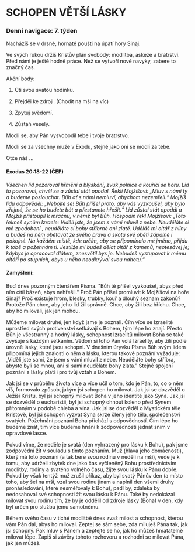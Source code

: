# SCHOPEN VĚTŠÍ LÁSKY

### Denní navigace: 7. týden

Nacházíš se v drsné, hornaté poušti na úpatí hory Sinaj.

Ve svých rukou držíš Kristův plán svobody: modlitba, askeze a bratrství. Před námi je ještě hodně práce. Než se vytvoří nové navyky, zabere to značný čas.

Akční body:
1. Cti svou svatou hodinku.

2. Přejděi ke zdroji. (Chodit na mši na víc)

3. Zpytuj svědomí.

4. Zůstaň veselý.

Modli se, aby Pán vysvobodil tebe i tvoje bratrstvo.

Modli se za všechny muže v Exodu, stejně jako oni se modlí za tebe.

Otče náš …


#### Exodus 20:18-22 (ČEP)
*Všechen lid pozoroval hřmění a blýskání, zvuk polnice a kouřící se horu. Lid to pozoroval, chvěl se a zůstal stát opodál. Řekli Mojžíšovi: „Mluv s námi ty a budeme poslouchat. Bůh ať s námi nemluví, abychom nezemřeli.“ Mojžíš lidu odpověděl: „Nebojte se! Bůh přišel proto, aby vás vyzkoušel, aby bylo zřejmé, že se ho budete bát a přestanete hřešit.“ Lid zůstal stát opodál a Mojžíš přistoupil k mračnu, v němž byl Bůh. Hospodin řekl Mojžíšovi: „Toto řekneš synům Izraele: Viděli jste, že jsem s vámi mluvil z nebe. Neuděláte si mé zpodobení , neuděláte si bohy stříbrné ani zlaté. Uděláš mi oltář z hlíny a budeš na něm obětovat ze svého bravu a skotu své oběti zápalné i pokojné. Na každém místě, kde určím, aby se připomínalo mé jméno, přijdu k tobě a požehnám ti. Jestliže mi budeš dělat oltář z kamenů, neotesávej je; kdybys je opracoval dlátem, znesvětil bys je. Nebudeš vystupovat k mému oltáři po stupních, abys u něho neodkrýval svou nahotu.“*

#### Zamyšlení:
Buď dnes pozorným čtenářem Písma. "Bůh tě přišel vyzkoušet, abys před ním cítíl bázeň, abys nehřešil." Proč Pán přišel promluvit k Mojžíšovi na hoře Sinaj? Proč existuje hrom, blesky, trubky, kouř a dlouhý seznam zákonů? Protože Pán chce, aby jeho lid žil správně. Chce, aby žili bez hříchu. Chce, aby ho milovali, jak jen mohou.

Můžeme milovat druhé, jen když jsme je poznali. Čím více se Izraelité uprostřed svých protivenství setkávají s Bohem, tým lépe ho znají. Přesto Bůh je všestranný a hodný lásky, schopnost Izraelitů milovat Boha se také zvyšuje s každým setkáním. Vědom si toho Pán volá Izraelity, aby žili podle úrovně lásky, které jsou schopni. V dnešním úryvku Písma Bůh svým lidem připomíná jejich znalosti o něm a lásku, kterou takové poznání vyžaduje: „Viděli jste sami, že jsem s vámi mluvil z nebe. Neuděláte bohy stříbra, abyste byli se mnou, ani si sami neuděláte bohy zlata.” Stejné spojení poznání a lásky platí i pro tvůj vztah s Bohem.

Jak jsi se v průběhu života více a více učil o tom, kdo je Pán, to, co o něm víš, formovalo způsob, jakým jsi schopen ho milovat. Jak jsi se dozvěděl o Ježíši Kristu, byl jsi schopný milovat Boha v jeho identitě jako Syna. Jak jsi se dozvěděl o eucharistii, byl jsi schopný ohnout koleno před Synem přítomným v podobě chleba a vína. Jak jsi se dozvěděl o Mystickém těle Kristově, byl jsi schopen vyzvat Syna skrze členy jeho těla, společenství svatých. Požehnání poznání Boha přichází s odpovědností. Čím lépe ho budeme znát, tím více budeme hnáni k zodpovědnosti jednat sním v opravdové lásce.

Pokud víme, že neděle je svatá (den vyhrazený pro lásku k Bohu), pak jsme zodpovědní žít v souladu s tímto poznáním. Muž (hlava jeho domácnosti), který má toto poznání (a tak bere svou rodinu v neděli na mši), vede je k tomu, aby udrželi zbytek dne jako čas vyčleněný Bohu prostřednictvím modlitby, rodiny a svatého volného času, žijte svou lásku k Pánu dobře. Pokud by však tentýž muž zrušil příkaz, aby byl svatý Pánův den (a místo toho, aby šel na mši, vzal svou rodinu jinam a naplnil den všemi druhy pronásledování, které nesměřovaly k Bohu), padl by, zdaleka by nedosahoval své schopnosti žít svou lásku k Pánu. Také by nedokázal milovat svou rodinu tím, že by je oddělil od zdroje lásky (Boha) v den, kdy byl určen pro službu jemu samotnému.

Během svého času v tiché modlitbě dnes zvaž milost a schopnost, kterou vám Pán dal, abys ho miloval. Zeptej se sám sebe, zda miluješ Pána tak, jak jsi schopný. Pak mluv s Pánem a zeptejte se ho, jak ho můžeš hmatatelně milovat lépe. Zapiš si závěry tohoto rozhovoru a rozhodni se milovat Pána, jak jen můžeš.   

